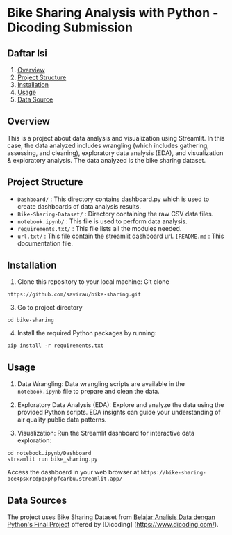# Bike Sharing Analysis with Python - Dicoding Submission
## Daftar Isi
1. [Overview](#Overview)
2. [Project Structure](#ProjectStucture)
3. [Installation](#Installation)
4. [Usage](#Usage)
5. [Data Source](#Installation)
 ## Overview 
This is a project about data analysis and visualization using Streamlit. In this case, the data analyzed includes wrangling (which includes gathering, assessing, and cleaning), exploratory data analysis (EDA), and visualization & exploratory analysis. The data analyzed is the bike sharing dataset.

## Project Structure
- ```Dashboard/``` : This directory contains dashboard.py which is used to create dashboards of data analysis results.
- ```Bike-Sharing-Dataset/``` : Directory containing the raw CSV data files.
- ```notebook.ipynb/``` : This file is used to perform data analysis.
- ```requirements.txt/``` : This file lists all the modules needed.
- ```url.txt/``` : This file contain the streamlit dashboard url. 
  ```[README.md``` : This documentation file.

## Installation
1. Clone this repository to your local machine:
Git clone
```
https://github.com/savirau/bike-sharing.git
```
3. Go to project directory
```
cd bike-sharing
```
4. Install the required Python packages by running:
```
pip install -r requirements.txt
```

## Usage
1. Data Wrangling: Data wrangling scripts are available in the ```notebook.ipynb``` file to prepare and clean the data.

2. Exploratory Data Analysis (EDA): Explore and analyze the data using the provided Python scripts. EDA insights can guide your understanding of air quality public data patterns.

3. Visualization: Run the Streamlit dashboard for interactive data exploration:
```
cd notebook.ipynb/Dashboard
streamlit run bike_sharing.py
```

Access the dashboard in your web browser at ```https://bike-sharing-bce4psxrcdpqxphpfcarbu.streamlit.app/ ```

## Data Sources
The project uses Bike Sharing Dataset from [Belajar Analisis Data dengan Python's Final Project](https://www.kaggle.com/datasets/lakshmi25npathi/bike-sharing-dataset) offered by [Dicoding] (https://www.dicoding.com/).

